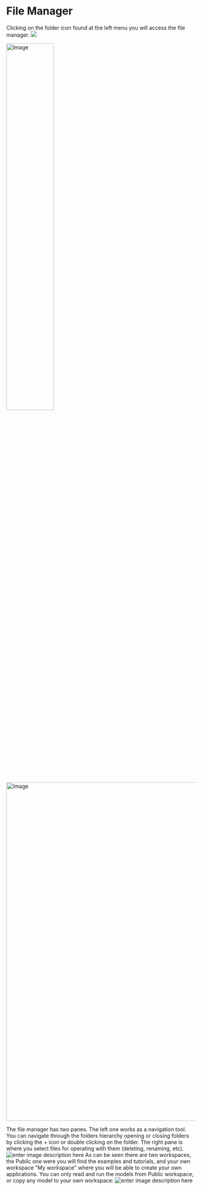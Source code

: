 # File Manager
Clicking on the folder icon found at the left menu you will access the file manager.
![](http://img.pyplan.org/FileManger-Open_small.png)

<p><img alt="Image" title="icon coco" src="http://img.pyplan.org/FileManger-Open_small.png" width="50%" height="50%"/></p>

<img alt="Image" title="icon 2" src="http://img.pyplan.org/FileManger-Open_small.png" width="900" />

The file manager has two panes. The left one works as a navigation tool. You can navigate through the folders hierarchy opening or closing folders by clicking the + icon or double clicking on the folder.
The right pane is where you select files for operating with them (deleting, renaming, etc).
![enter image description here](http://img.pyplan.org/FileManager-home.png)
As can be seen there are two workspaces, the Public one were you will find the examples and tutorials, and your own workspace "My workspace" where you will be able to create your own applications.
You can only read and run the models from Public workspace, or copy any model to your own workspace:
![enter image description here](http://img.pyplan.org/FileManager-CopyIn.png)


<!--stackedit_data:
eyJoaXN0b3J5IjpbLTYyMDg2MjMzNywtMTU4NTU2MDAwNiwxND
A1MTkzMTQ4LDE0NDI0MDk4NjEsODIyNDM1NTQ0LDIwNzIyOTQy
OTEsLTI4Nzk5MjIyNCwxNzQzMTgxNzA3LC0xMjIxODU5ODAzLD
Q2MDk5OTgyOCwtMjkzMDI1MzE2LDE3NDUyMzI1NThdfQ==
-->